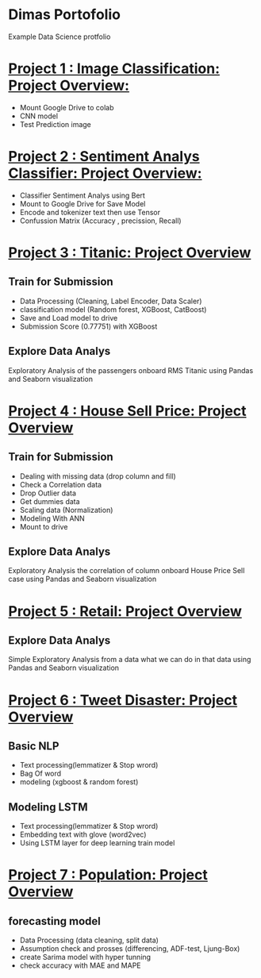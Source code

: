 # Dimas Portofolio
  Example Data Science protfolio
  
# [Project 1 : Image Classification: Project Overview:](https://github.com/terkoizmy/Image-Classification)
* Mount Google Drive to colab
* CNN model
* Test Prediction image

# [Project 2 : Sentiment Analys Classifier: Project Overview:](https://github.com/terkoizmy/TheSocialDilemma)
* Classifier Sentiment Analys using Bert
* Mount to Google Drive for Save Model
* Encode and tokenizer text then use Tensor
* Confussion Matrix (Accuracy , precission, Recall)

#  [Project 3 : Titanic: Project Overview](https://github.com/terkoizmy/Titanic)
## Train for Submission
* Data Processing (Cleaning, Label Encoder, Data Scaler)
* classification model (Random forest, XGBoost, CatBoost)
* Save and Load model to drive
* Submission Score (0.77751) with XGBoost
## Explore Data Analys
  Exploratory Analysis of the passengers onboard RMS Titanic using Pandas and Seaborn visualization
  
#  [Project 4 : House Sell Price: Project Overview](https://github.com/terkoizmy/House-Price-Sell)
## Train for Submission
* Dealing with missing data (drop column and fill)
* Check a Correlation data
* Drop Outlier data
* Get dummies data 
* Scaling data (Normalization)
* Modeling With ANN
* Mount to drive
## Explore Data Analys
  Exploratory Analysis the correlation of column onboard House Price Sell case using Pandas and Seaborn visualization
  
#  [Project 5 : Retail: Project Overview](https://github.com/terkoizmy/Retail)
## Explore Data Analys
  Simple Exploratory Analysis from a data what we can do in that data using Pandas and Seaborn visualization
  
#  [Project 6 : Tweet Disaster: Project Overview](https://github.com/terkoizmy/TweetDisaster)
## Basic NLP
* Text processing(lemmatizer & Stop wrord)
* Bag Of word
* modeling (xgboost & random forest)
## Modeling LSTM
* Text processing(lemmatizer & Stop wrord)
* Embedding text with glove (word2vec)
* Using LSTM layer for deep learning train model

#  [Project 7 : Population: Project Overview](https://github.com/terkoizmy/Population)
## forecasting model
* Data Processing (data cleaning, split data)
* Assumption check and prosses (differencing, ADF-test, Ljung-Box) 
* create Sarima model with hyper tunning
* check accuracy with MAE and MAPE
